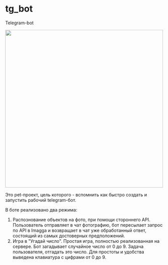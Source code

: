 # tg_bot

Telegram-bot

<img src="https://user-images.githubusercontent.com/95147567/158379394-a77728db-e21c-49db-a03b-7134131b3bf9.gif" width="500px"/>

Это pet-проект,  цель которого - вспомнить как быстро создать и запустить рабочий telegram-бот.

В боте реализовано два режима:
1. Распознование объектов на фото, при помощи стороннего API. Пользователь отправляет в чат фотографию, бот пересылает запрос по API в Imagga и возвращает в чат уже обработанный ответ, состоящий из самых достоверных предположений. 
2. Игра в "Угадай число". Простая игра, полностью реализованная на сервере. Бот загадывает случайное число от 0 до 9. Задача пользователя, отгадать это число. Для простоты и удобства выведена клавиатура с цифрами от 0 до 9.
